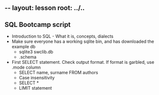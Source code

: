 --
layout: lesson
root: ../..
---

## SQL Bootcamp script

<ul>
<li>Introduction to SQL - What it is, concepts, dialects</li>
<li>Make sure everyone has a working sqlite bin, and has downloaded the example db
	<ul>
		<li>sqlite3 swclib.db</li>
		<li>.schema</li>
	</ul>
	</li>
<li>First SELECT statement. Check output format. If format is garbled, use .mode column
	<ul>
		<li>SELECT name, surname FROM authors</li>
		<li>Case insensitivity</li>
		<li>SELECT *</li>
		<li>LIMIT statement</li>
	</ul>
	</li>
</ul>
